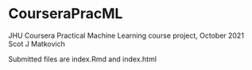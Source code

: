 # CourseraPracML
JHU Coursera Practical Machine Learning course project, October 2021
Scot J Matkovich

Submitted files are index.Rmd and index.html
